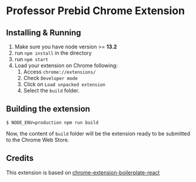 # Professor Prebid Chrome Extension

## Installing & Running

1. Make sure you have node version >= **13.2**
2. run `npm install` in the directory
3. run `npm start`
4. Load your extension on Chrome following:
   1. Access `chrome://extensions/`
   2. Check `Developer mode`
   3. Click on `Load unpacked extension`
   4. Select the `build` folder.

## Building the extension

```
$ NODE_ENV=production npm run build
```

Now, the content of `build` folder will be the extension ready to be submitted to the Chrome Web Store.

## Credits



This extension is based on [chrome-extension-boilerplate-react](https://github.com/lxieyang/chrome-extension-boilerplate-react)

